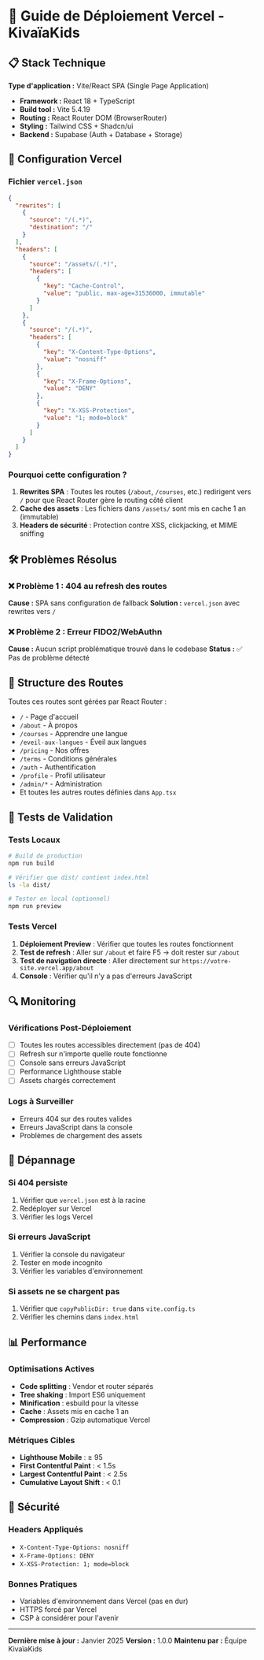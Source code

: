 # 🚀 Guide de Déploiement Vercel - KivaïaKids

## 📋 Stack Technique

**Type d'application :** Vite/React SPA (Single Page Application)
- **Framework :** React 18 + TypeScript
- **Build tool :** Vite 5.4.19
- **Routing :** React Router DOM (BrowserRouter)
- **Styling :** Tailwind CSS + Shadcn/ui
- **Backend :** Supabase (Auth + Database + Storage)

## 🔧 Configuration Vercel

### Fichier `vercel.json`
```json
{
  "rewrites": [
    {
      "source": "/(.*)",
      "destination": "/"
    }
  ],
  "headers": [
    {
      "source": "/assets/(.*)",
      "headers": [
        {
          "key": "Cache-Control",
          "value": "public, max-age=31536000, immutable"
        }
      ]
    },
    {
      "source": "/(.*)",
      "headers": [
        {
          "key": "X-Content-Type-Options",
          "value": "nosniff"
        },
        {
          "key": "X-Frame-Options",
          "value": "DENY"
        },
        {
          "key": "X-XSS-Protection",
          "value": "1; mode=block"
        }
      ]
    }
  ]
}
```

### Pourquoi cette configuration ?

1. **Rewrites SPA** : Toutes les routes (`/about`, `/courses`, etc.) redirigent vers `/` pour que React Router gère le routing côté client
2. **Cache des assets** : Les fichiers dans `/assets/` sont mis en cache 1 an (immutable)
3. **Headers de sécurité** : Protection contre XSS, clickjacking, et MIME sniffing

## 🛠️ Problèmes Résolus

### ❌ Problème 1 : 404 au refresh des routes
**Cause :** SPA sans configuration de fallback
**Solution :** `vercel.json` avec rewrites vers `/`

### ❌ Problème 2 : Erreur FIDO2/WebAuthn
**Cause :** Aucun script problématique trouvé dans le codebase
**Status :** ✅ Pas de problème détecté

## 📁 Structure des Routes

Toutes ces routes sont gérées par React Router :
- `/` - Page d'accueil
- `/about` - À propos
- `/courses` - Apprendre une langue
- `/eveil-aux-langues` - Éveil aux langues
- `/pricing` - Nos offres
- `/terms` - Conditions générales
- `/auth` - Authentification
- `/profile` - Profil utilisateur
- `/admin/*` - Administration
- Et toutes les autres routes définies dans `App.tsx`

## 🧪 Tests de Validation

### Tests Locaux
```bash
# Build de production
npm run build

# Vérifier que dist/ contient index.html
ls -la dist/

# Tester en local (optionnel)
npm run preview
```

### Tests Vercel
1. **Déploiement Preview** : Vérifier que toutes les routes fonctionnent
2. **Test de refresh** : Aller sur `/about` et faire F5 → doit rester sur `/about`
3. **Test de navigation directe** : Aller directement sur `https://votre-site.vercel.app/about`
4. **Console** : Vérifier qu'il n'y a pas d'erreurs JavaScript

## 🔍 Monitoring

### Vérifications Post-Déploiement
- [ ] Toutes les routes accessibles directement (pas de 404)
- [ ] Refresh sur n'importe quelle route fonctionne
- [ ] Console sans erreurs JavaScript
- [ ] Performance Lighthouse stable
- [ ] Assets chargés correctement

### Logs à Surveiller
- Erreurs 404 sur des routes valides
- Erreurs JavaScript dans la console
- Problèmes de chargement des assets

## 🚨 Dépannage

### Si 404 persiste
1. Vérifier que `vercel.json` est à la racine
2. Redéployer sur Vercel
3. Vérifier les logs Vercel

### Si erreurs JavaScript
1. Vérifier la console du navigateur
2. Tester en mode incognito
3. Vérifier les variables d'environnement

### Si assets ne se chargent pas
1. Vérifier que `copyPublicDir: true` dans `vite.config.ts`
2. Vérifier les chemins dans `index.html`

## 📊 Performance

### Optimisations Actives
- **Code splitting** : Vendor et router séparés
- **Tree shaking** : Import ES6 uniquement
- **Minification** : esbuild pour la vitesse
- **Cache** : Assets mis en cache 1 an
- **Compression** : Gzip automatique Vercel

### Métriques Cibles
- **Lighthouse Mobile** : ≥ 95
- **First Contentful Paint** : < 1.5s
- **Largest Contentful Paint** : < 2.5s
- **Cumulative Layout Shift** : < 0.1

## 🔐 Sécurité

### Headers Appliqués
- `X-Content-Type-Options: nosniff`
- `X-Frame-Options: DENY`
- `X-XSS-Protection: 1; mode=block`

### Bonnes Pratiques
- Variables d'environnement dans Vercel (pas en dur)
- HTTPS forcé par Vercel
- CSP à considérer pour l'avenir

---

**Dernière mise à jour :** Janvier 2025
**Version :** 1.0.0
**Maintenu par :** Équipe KivaïaKids
